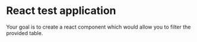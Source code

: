 # React test application

Your goal is to create a react component which would allow you to filter the provided table.